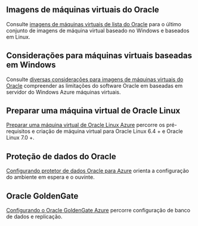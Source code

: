 
 
## <a name="oracle-virtual-machine-images"></a>Imagens de máquinas virtuais do Oracle

Consulte [imagens de máquinas virtuais de lista do Oracle](../articles/virtual-machines/virtual-machines-linux-classic-oracle-images.md) para o último conjunto de imagens de máquina virtual baseado no Windows e baseados em Linux.

## <a name="considerations-for-windows-based-virtual-machines"></a>Considerações para máquinas virtuais baseadas em Windows

Consulte [diversas considerações para imagens de máquinas virtuais do Oracle](../articles/virtual-machines/virtual-machines-windows-classic-oracle-considerations.md) compreender as limitações do software Oracle em baseadas em servidor do Windows Azure máquinas virtuais.


## <a name="prepare-an-oracle-linux-virtual-machine"></a>Preparar uma máquina virtual de Oracle Linux

[Preparar uma máquina virtual de Oracle Linux Azure](../articles/virtual-machines/virtual-machines-linux-prepare-oracle.md) percorre os pré-requisitos e criação de máquina virtual para Oracle Linux 6.4 + e Oracle Linux 7.0 +.

## <a name="oracle-data-guard"></a>Proteção de dados do Oracle

[Configurando protetor de dados Oracle para Azure](../articles/virtual-machines/virtual-machines-windows-classic-configure-oracle-data-guard.md) orienta a configuração do ambiente em espera e o ouvinte.

## <a name="oracle-goldengate"></a>Oracle GoldenGate

[Configurando o Oracle GoldenGate Azure](../articles/virtual-machines/virtual-machines-windows-classic-configure-oracle-goldengate.md) percorre configuração de banco de dados e replicação.
